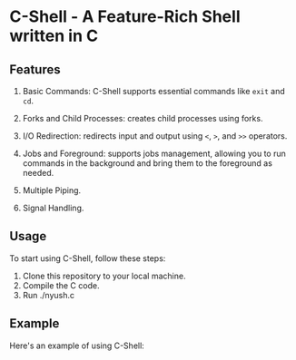 # C-Shell - A Feature-Rich Shell written in C


## Features

1. Basic Commands: C-Shell supports essential commands like `exit` and `cd`.

2. Forks and Child Processes: creates child processes using forks.

3. I/O Redirection: redirects input and output using `<`, `>`, and `>>` operators.
   
4. Jobs and Foreground: supports jobs management, allowing you to run commands in the background and bring them to the foreground as needed.

5. Multiple Piping.

6. Signal Handling.

## Usage

To start using C-Shell, follow these steps:

1. Clone this repository to your local machine.
2. Compile the C code. 
3. Run ./nyush.c 


## Example

Here's an example of using C-Shell:
